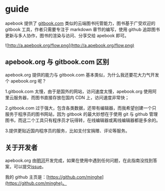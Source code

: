 # guide

apebook 提供了 [gitbook.com](www.gitbook.com) 类似的云端图书托管能力，图书基于广受欢迎的 gitbook 工具，作者只需要专注于 markdown 章节的编写，使用 github 追踪图书更新与多人协作，图书的渲染与访问、分享交给 apebook 即可。

![http://a.apebook.org/flow.png](http://a.apebook.org/flow.png)

## apebook.org 与 gitbook.com 区别
 
apebook.org 提供的能力与 gitbook.com 基本类似，为什么我还要花大力气开发个 apebook.org 呢？

1.gitbook.com 太慢，由于是国外的网站，访问速度太慢，apebook.org 使用阿里云服务器，而图书直接存放在国内 CDN 上，访问速度非常快；

2.gitbook.com 过于强大，包含各类数据，还带有编辑器，而我希望创建一个只服务于程序员的图书网站，因为 gitbook 的最大妙想在于使用 git 与 github 管理图书，而这二个工具只有程序员才玩得转，在线编辑器或离线编辑器都是多余的。

3.提供更贴近国内程序员的服务，比如支付宝捐赠、评论等服务。


## 关于开发者

apebook.org 由[明河](http://www.apebook.org/user/minghe)开发完成，如果在使用中遇到任何问题，在此指南没找到答案，可以提交[issue](https://github.com/apebook/guide/issues)。

我的 github 主页是：[https://github.com/minghe](https://github.com/minghe)。
